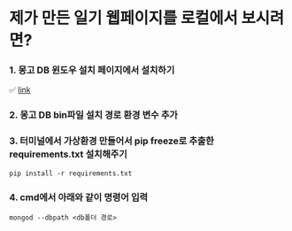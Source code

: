 # 제가 만든 일기 웹페이지를 로컬에서 보시려면?

### 1. 몽고 DB 윈도우 설치 페이지에서 설치하기
✅ [link](https://www.mongodb.com/try/download/community)

### 2. 몽고 DB bin파일 설치 경로 환경 변수 추가

### 3. 터미널에서 가상환경 만들어서 pip freeze로 추출한 requirements.txt 설치해주기
`pip install -r requirements.txt`

### 4. cmd에서 아래와 같이 명령어 입력
`mongod --dbpath <db폴더 경로>`
